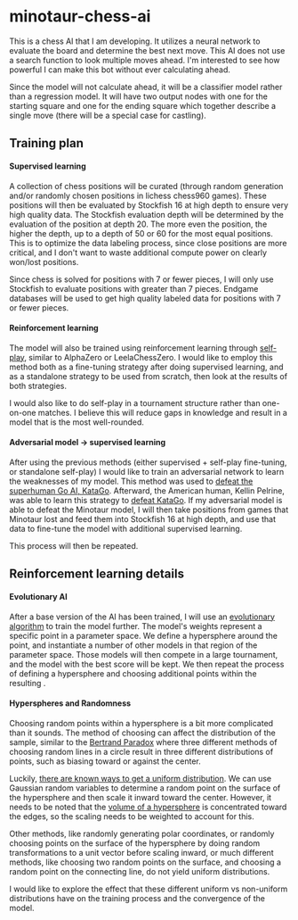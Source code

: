 # minotaur-chess-ai
This is a chess AI that I am developing. It utilizes a neural network to evaluate the board and determine the best next move. This AI does not use a search function to look multiple moves ahead. I'm interested to see how powerful I can make this bot without ever calculating ahead.

Since the model will not calculate ahead, it will be a classifier model rather than a regression model. It will have two output nodes with one for the starting square and one for the ending square which together describe a single move (there will be a special case for castling).

## Training plan
#### Supervised learning
A collection of chess positions will be curated (through random generation and/or randomly chosen positions in lichess chess960 games). These positions will then be evaluated by Stockfish 16 at high depth to ensure very high quality data. The Stockfish evaluation depth will be determined by the evaluation of the position at depth 20. The more even the position, the higher the depth, up to a depth of 50 or 60 for the most equal positions. This is to optimize the data labeling process, since close positions are more critical, and I don't want to waste additional compute power on clearly won/lost positions.

Since chess is solved for positions with 7 or fewer pieces, I will only use Stockfish to evaluate positions with greater than 7 pieces. Endgame databases will be used to get high quality labeled data for positions with 7 or fewer pieces.

#### Reinforcement learning
The model will also be trained using reinforcement learning through [self-play](https://en.wikipedia.org/wiki/Self-play), similar to AlphaZero or LeelaChessZero. I would like to employ this method both as a fine-tuning strategy after doing supervised learning, and as a standalone strategy to be used from scratch, then look at the results of both strategies.

I would also like to do self-play in a tournament structure rather than one-on-one matches. I believe this will reduce gaps in knowledge and result in a model that is the most well-rounded.

#### Adversarial model -> supervised learning
After using the previous methods (either supervised + self-play fine-tuning, or standalone self-play) I would like to train an adversarial network to learn the weaknesses of my model. This method was used to [defeat the superhuman Go AI, KataGo](https://arxiv.org/abs/2211.00241). Afterward, the American human, Kellin Pelrine, was able to learn this strategy to [defeat KataGo](https://arstechnica.com/information-technology/2023/02/man-beats-machine-at-go-in-human-victory-over-ai/). If my adversarial model is able to defeat the Minotaur model, I will then take positions from games that Minotaur lost and feed them into Stockfish 16 at high depth, and use that data to fine-tune the model with additional supervised learning.

This process will then be repeated.


## Reinforcement learning details
#### Evolutionary AI
After a base version of the AI has been trained, I will use an [evolutionary algorithm](https://en.wikipedia.org/wiki/Evolutionary_algorithm) to train the model further. The model's weights represent a specific point in a parameter space. We define a hypersphere around the point, and instantiate a number of other models in that region of the parameter space. Those models will then compete in a large tournament, and the model with the best score will be kept. We then repeat the process of defining a hypersphere and choosing additional points within the resulting . 

#### Hyperspheres and Randomness
Choosing random points within a hypersphere is a bit more complicated than it sounds. The method of choosing can affect the distribution of the sample, similar to the [Bertrand Paradox](https://en.wikipedia.org/wiki/Bertrand_paradox_(probability)) where three different methods of choosing random lines in a circle result in three different distributions of points, such as biasing toward or against the center.

Luckily, [there are known ways to get a uniform distribution](https://mathworld.wolfram.com/HyperspherePointPicking.html). We can use Gaussian random variables to determine a random point on the surface of the hypersphere and then scale it inward toward the center. However, it needs to be noted that the [volume of a hypersphere](https://en.wikipedia.org/wiki/Volume_of_an_n-ball) is concentrated toward the edges, so the scaling needs to be weighted to account for this.

Other methods, like randomly generating polar coordinates, or randomly choosing points on the surface of the hypersphere by doing random transformations to a unit vector before scaling inward, or much different methods, like choosing two random points on the surface, and choosing a random point on the connecting line, do not yield uniform distributions.

I would like to explore the effect that these different uniform vs non-uniform distributions have on the training process and the convergence of the model.



